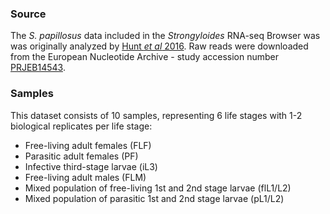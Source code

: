 ### Source
The *S. papillosus* data included in the *Strongyloides* RNA-seq Browser was was originally analyzed by [Hunt *et al* 2016](https://www.nature.com/articles/ng.3495). Raw reads were downloaded from the European Nucleotide Archive - study accession number [PRJEB14543](https://www.ebi.ac.uk/ena/browser/view/PRJEB14543).  

### Samples

This dataset consists of 10 samples, representing 6 life stages with 1-2 biological replicates per life stage:

-   Free-living adult females (FLF)
-   Parasitic adult females (PF)
-   Infective third-stage larvae (iL3)
-   Free-living adult males (FLM)
-   Mixed population of free-living 1st and 2nd stage larvae (flL1/L2)
-   Mixed population of parasitic 1st and 2nd stage larvae (pL1/L2)

